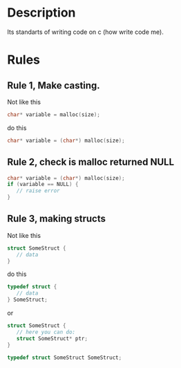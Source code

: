 # Description
Its standarts of writing code on c (how write code me).

# Rules

## Rule 1, Make casting.

Not like this
```c
char* variable = malloc(size);
```

do this
```c
char* variable = (char*) malloc(size);
```

## Rule 2, check is malloc returned NULL

```c
char* variable = (char*) malloc(size);
if (variable == NULL) {
   // raise error
}
```

## Rule 3, making structs

Not like this
```c
struct SomeStruct {
   // data
}
```

do this
```c
typedef struct {
   // data
} SomeStruct;
```

or

```c
struct SomeStruct {
   // here you can do:
   struct SomeStruct* ptr;
}

typedef struct SomeStruct SomeStruct;
```